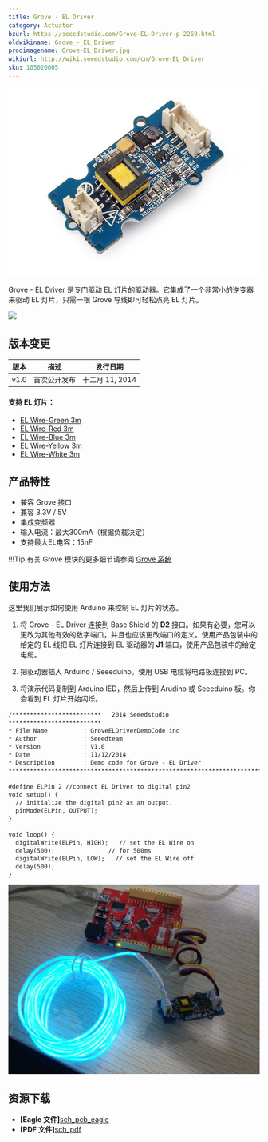 ```yaml
---
title: Grove - EL Driver
category: Actuator
bzurl: https://seeedstudio.com/Grove-EL-Driver-p-2269.html
oldwikiname: Grove_-_EL_Driver
prodimagename: Grove-EL_Driver.jpg
wikiurl: http://wiki.seeedstudio.com/cn/Grove-EL_Driver
sku: 105020005
---
```


![](https://raw.githubusercontent.com/SeeedDocument/Grove-EL_Driver/master/img/Grove-EL_Driver.jpg)

Grove - EL Driver 是专门驱动 EL 灯片的驱动器。它集成了一个非常小的逆变器来驱动 EL 灯片，只需一根 Grove 导线即可轻松点亮 EL 灯片。



[![](https://github.com/SeeedDocument/wiki_chinese/raw/master/docs/images/click_to_buy.PNG)](https://item.taobao.com/item.htm?spm=a1z10.3-c.w4002-11172317909.14.26d81fe8snVnnB&id=531816002922)

版本变更
---------------

| 版本 | 描述           | 发行日期      |
|----------|------------------------|--------------|
| v1.0     | 首次公开发布 | 十二月 11, 2014 |


#### **支持 EL 灯片：**

-   [EL Wire-Green 3m](http://www.seeedstudio.com/depot/EL-WireGreen-3m-p-1102.html)
-   [EL Wire-Red 3m](http://www.seeedstudio.com/depot/EL-WireRed-3m-p-1129.html)
-   [EL Wire-Blue 3m](http://www.seeedstudio.com/depot/EL-WireBlue-3m-p-1128.html)
-   [EL Wire-Yellow 3m](http://www.seeedstudio.com/depot/EL-WireYellow-3m-p-1127.html)
-   [EL Wire-White 3m](http://www.seeedstudio.com/depot/EL-WireWhite-3m-p-1130.html)

产品特性
--------

-   兼容 Grove 接口
-   兼容 3.3V / 5V
-   集成变频器
-   输入电流：最大300mA（根据负载决定）
-   支持最大EL电容：15nF

!!!Tip
    有关 Grove 模块的更多细节请参阅 [Grove 系统](http://wiki.seeedstudio.com/cn/Grove_System/)

使用方法
-----

这里我们展示如何使用 Arduino 来控制 EL 灯片的状态。

1. 将 Grove - EL Driver 连接到 Base Shield 的 **D2** 接口。如果有必要，您可以更改为其他有效的数字端口，并且也应该更改端口的定义。使用产品包装中的给定的 EL 线把 EL 灯片连接到 EL 驱动器的 **J1** 端口，使用产品包装中的给定电缆。

2. 把驱动器插入 Arduino / Seeeduino。使用 USB 电缆将电路板连接到 PC。

3. 将演示代码复制到 Arduino IED，然后上传到 Arudino 或 Seeeduino 板。你会看到 EL 灯片开始闪烁。

```
/*************************   2014 Seeedstudio   **************************
* File Name          : GroveELDriverDemoCode.ino
* Author             : Seeedteam
* Version            : V1.0
* Date               : 11/12/2014
* Description        : Demo code for Grove - EL Driver
*************************************************************************/
 
#define ELPin 2 //connect EL Driver to digital pin2
void setup() {                
  // initialize the digital pin2 as an output.
  pinMode(ELPin, OUTPUT);     
}
 
void loop() {
  digitalWrite(ELPin, HIGH);   // set the EL Wire on
  delay(500);               // for 500ms
  digitalWrite(ELPin, LOW);   // set the EL Wire off
  delay(500);
}
```

![](https://raw.githubusercontent.com/SeeedDocument/Grove-EL_Driver/master/img/Grove-EL_Driver_usage.jpg)

资源下载
---------

- **[Eagle 文件]**[sch_pcb_eagle](https://raw.githubusercontent.com/SeeedDocument/Grove-EL_Driver/master/res/Grove-EL_Driver_v1.0.zip)
-   **[PDF 文件]**[sch_pdf](https://raw.githubusercontent.com/SeeedDocument/Grove-EL_Driver/master/res/Grove-EL_Driver_v1.0.pdf)


<!-- This Markdown file was created from http://www.seeedstudio.com/wiki/Grove_-_EL_Driver -->
